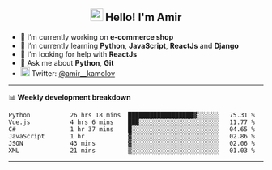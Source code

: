 <h2 align="center"><img src="https://media.giphy.com/media/hvRJCLFzcasrR4ia7z/giphy.gif" width="25px"> Hello! I'm Amir</h2>

- 🔭 I’m currently working on **e-commerce shop**
- 🌱 I’m currently learning **Python**, **JavaScript**, **ReactJs** and **Django**
- 🤔 I’m looking for help with **ReactJs**
- 💬 Ask me about **Python**, **Git**
- <img alt="Amir Kamolov | Twitter" width="18px" src="https://raw.githubusercontent.com/peterthehan/peterthehan/master/assets/twitter.svg" /> Twitter: [@amir__kamolov ](https://twitter.com/amir__kamolov)

---

📊 **Weekly development breakdown**
<!--START_SECTION:waka-->

```text
Python           26 hrs 18 mins  ██████████████████▓░░░░░░   75.31 %
Vue.js           4 hrs 6 mins    ███░░░░░░░░░░░░░░░░░░░░░░   11.77 %
C#               1 hr 37 mins    █░░░░░░░░░░░░░░░░░░░░░░░░   04.65 %
JavaScript       1 hr            ▓░░░░░░░░░░░░░░░░░░░░░░░░   02.86 %
JSON             43 mins         ▓░░░░░░░░░░░░░░░░░░░░░░░░   02.06 %
XML              21 mins         ▒░░░░░░░░░░░░░░░░░░░░░░░░   01.03 %
```

<!--END_SECTION:waka-->

---
